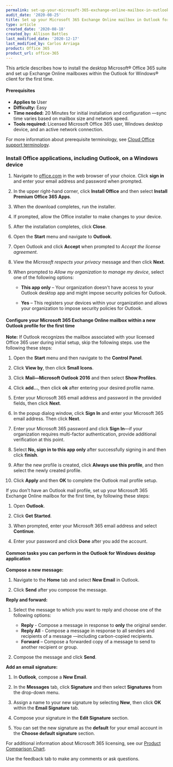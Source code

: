 ```yaml
---
permalink: set-up-your-microsoft-365-exchange-online-mailbox-in-outlook-for-windows/
audit_date: '2020-08-25'
title: Set up your Microsoft 365 Exchange Online mailbox in Outlook for Windows
type: article
created_date: '2020-08-18'
created_by: Allison Battles
last_modified_date: '2020-12-17'
last_modified_by: Carlos Arriaga
product: Office 365
product_url: office-365
---
```


This article describes how to install the desktop Microsoft&reg; Office 365 suite and set up
Exchange Online mailboxes within the Outlook for Windows&reg; client for the first time.

#### Prerequisites

- **Applies to** User
- **Difficulty:** Easy
- **Time needed:** 20 Minutes for initial installation and configuration &mdash;sync time varies based on mailbox size and network speed.
- **Tools required:** Licensed Microsoft Office 365 user, Windows desktop device, and an active network connection.

For more information about prerequisite terminology, see [Cloud Office support terminology](/support/how-to/cloud-office-support-terminology).

### Install Office applications, including Outlook, on a Windows device

1. Navigate to [office.com](office.com) in the web browser of your choice. Click **sign in** and enter your
email address and password when prompted.

2. In the upper right-hand corner, click **Install Office** and then select **Install Premium Office 365 Apps**. 

3. When the download completes, run the installer.

4. If prompted, allow the Office installer to make changes to your device.

5. After the installation completes, click **Close**. 

6. Open the **Start** menu and navigate to **Outlook**.

7. Open Outlook and click **Accept** when prompted to *Accept the license agreement*.

8. View the *Microsoft respects your privacy* message and then click **Next**.

9. When prompted to *Allow my organization to manage my device*, select one of the following options:

      - **This app only** – Your organization doesn't have access to your Outlook desktop app and might impose security policies for Outlook.

      - **Yes** – This registers your devices within your organization and allows your organization to impose security policies for Outlook.


#### Configure your Microsoft 365 Exchange Online mailbox within a new Outlook profile for the first time

**Note:** If Outlook recognizes the mailbox associated with your licensed Office 365 user during initial setup, skip the following steps. 
use the following these steps: 

1. Open the **Start** menu and then navigate to the **Control Panel**.

2. Click **View by**, then click **Small Icons**.

3. Click **Mail&mdash;Microsoft Outlook 2016** and then select **Show Profiles**.

4. Click **add...**, then click **ok** after entering your desired profile name.

5. Enter your Microsoft 365 email address and password in the provided fields, then click **Next**.

6. In the popup dialog window, click **Sign In** and enter your Microsoft 365 email address. Then click **Next**.

7. Enter your Microsoft 365 password and click **Sign In**&mdash;if your organization requires multi-factor authentication, provide additional verification at this point.

8. Select **No, sign in to this app only** after successfully signing in and then click **finish**.

9. After the new profile is created, click **Always use this profile**, and then select the newly created profile.

10. Click **Apply** and then **OK** to complete the Outlook mail profile setup.


If you don't have an Outlook mail profile, set up your Microsoft 365 Exchange Online mailbox for the first time, by following these steps:

1. Open **Outlook**.

2. Click **Get Started**.

3. When prompted, enter your Microsoft 365 email address and select **Continue**.

4. Enter your password and click **Done** after you add the account.


#### Common tasks you can perform in the Outlook for Windows desktop application

**Compose a new message:**

1. Navigate to the **Home** tab and select **New Email** in Outlook. 

2. Click **Send** after you compose the message.

**Reply and forward:**

1. Select the message to which you want to reply and choose one of the following options:

     - **Reply** - Compose a message in response to **only** the original sender.
     - **Reply All** - Compose a message in response to all senders and recipients of a message &mdash;including carbon-copied recipients.
     - **Forward** – Compose a forwarded copy of a message to send to another recipient or group.

2. Compose the message and click **Send**.

**Add an email signature:**

1. In **Outlook**, compose a **New Email**.

2. In the **Messages** tab, click **Signature** and then select **Signatures** from the drop-down menu.

3. Assign a name to your new signature by selecting **New**, then click **OK** within the **Email Signature** tab.

4. Compose your signature in the **Edit Signature** section.

5. You can set the new signature as the **default** for your email account in the **Choose default signature** section.


For additional information about Microsoft 365 licensing, see our [Product Comparison Chart](https://www.rackspace.com/sites/default/files/2020-06/Rackspace-Data-Sheet-Microsoft-365-Plans-and-Pricing-Sheet-CLO-TSK-1487.pdf).

Use the feedback tab to make any comments or ask questions.

